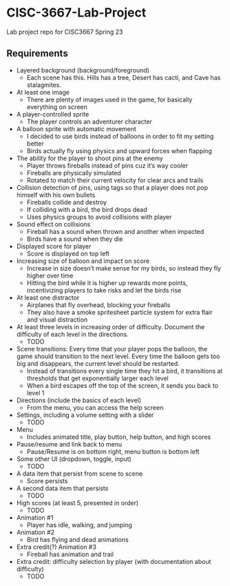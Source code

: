 # CISC-3667-Lab-Project

Lab project repo for CISC3667 Spring 23

## Requirements

- Layered background (background/foreground)
  - Each scene has this. Hills has a tree, Desert has cacti, and Cave has stalagmites.
- At least one image
  - There are plenty of images used in the game, for basically everything on screen
- A player-controlled sprite
  - The player controls an adventurer character
- A balloon sprite with automatic movement
  - I decided to use birds instead of balloons in order to fit my setting better
  - Birds actually fly using physics and upward forces when flapping
- The ability for the player to shoot pins at the enemy
  - Player throws fireballs instead of pins cuz it’s way cooler
  - Fireballs are physically simulated
  - Rotated to match their current velocity for clear arcs and trails
- Collision detection of pins, using tags so that a player does not pop himself with his own bullets
  - Fireballs collide and destroy
  - If colliding with a bird, the bird drops dead
  - Uses physics groups to avoid collisions with player
- Sound effect on collisions
  - Fireball has a sound when thrown and another when impacted
  - Birds have a sound when they die
- Displayed score for player
  - Score is displayed on top left
- Increasing size of balloon and impact on score
  - Increase in size doesn’t make sense for my birds, so instead they fly higher over time
  - Hitting the bird while it is higher up rewards more points, incentivizing players to take risks and let the birds rise
- At least one distractor
  - Airplanes that fly overhead, blocking your fireballs
  - They also have a smoke spritesheet particle system for extra flair and visual distraction
- At least three levels in increasing order of difficulty. Document the difficulty of each level in the directions.
  - TODO
- Scene transitions: Every time that your player pops the balloon, the game should transition to the next level. Every time the balloon gets too big and disappears, the current level should be restarted.
  - Instead of transitions every single time they hit a bird, it transitions at thresholds that get exponentially larger each level
  - When a bird escapes off the top of the screen, it sends you back to level 1
- Directions (include the basics of each level)
  - From the menu, you can access the help screen
- Settings, including a volume setting with a slider
  - TODO
- Menu
  - Includes animated title, play button, help button, and high scores
- Pause/resume and link back to menu
  - Pause/Resume is on bottom right, menu button is bottom left
- Some other UI (dropdown, toggle, input)
  - TODO
- A data item that persist from scene to scene
  - Score persists
- A second data item that persists
  - TODO
- High scores (at least 5, presented in order)
  - TODO
- Animation #1
  - Player has idle, walking, and jumping
- Animation #2
  - Bird has flying and dead animations
- Extra credit(?) Animation #3
  - Fireball has animation and trail
- Extra credit: difficulty selection by player (with documentation about difficulty)
  - TODO
